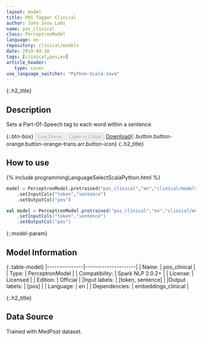 ```yaml
---
layout: model
title: POS Tagger Clinical
author: John Snow Labs
name: pos_clinical
class: PerceptronModel
language: en
repository: clinical/models
date: 2019-04-30
tags: [clinical,pos,en]
article_header:
   type: cover
use_language_switcher: "Python-Scala-Java"
---
```


{:.h2_title}
## Description
Sets a Part-Of-Speech tag to each word within a sentence.

{:.btn-box}
<button class="button button-orange" disabled>Live Demo</button>
<button class="button button-orange" disabled>Open in Colab</button>
[Download](https://s3.amazonaws.com/auxdata.johnsnowlabs.com/clinical/models/pos_clinical_en_2.0.2_2.4_1556660550177.zip){:.button.button-orange.button-orange-trans.arr.button-icon}
{:.h2_title}
## How to use 
<div class="tabs-box" markdown="1">

{% include programmingLanguageSelectScalaPython.html %}

```python
model = PerceptronModel.pretrained("pos_clinical","en","clinical/models")
	.setInputCols("token","sentence")
	.setOutputCol("pos")
```

```scala
val model = PerceptronModel.pretrained("pos_clinical","en","clinical/models")
	.setInputCols("token","sentence")
	.setOutputCol("pos")
```
</div>



{:.model-param}
## Model Information

{:.table-model}
|---------------|---------------------|
| Name:          | pos_clinical        |
| Type:   | PerceptronModel     |
| Compatibility: | Spark NLP 2.0.2+               |
| License:       | Licensed            |
| Edition:       | Official          |
|Input labels:        | [token, sentence]     |
|Output labels:       | [pos]                 |
| Language:      | en                  |
| Dependencies: | embeddings_clinical |

{:.h2_title}
## Data Source
Trained with MedPost dataset.